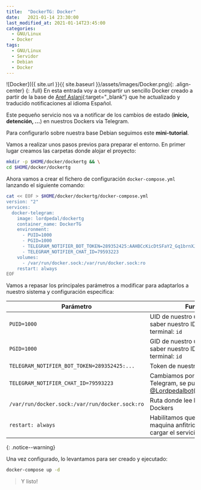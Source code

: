 ```yaml
---
title:  "DockerTG: Docker"
date:   2021-01-14 23:30:00
last_modified_at: 2021-01-14T23:45:00
categories:
  - GNU/Linux
  - Docker
tags:
  - GNU/Linux
  - Servidor
  - Debian
  - Docker
---
```


![Docker]({{ site.url }}{{ site.baseurl }}/assets/images/Docker.png){: .align-center}
{: .full}
En esta entrada voy a compartir un sencillo Docker creado a partir de la base de [Aref Aslani](https://github.com/arefaslani/docker-telegram-notifier){:target="_blank"} que he actualizado y traducido notificaciones al idioma Español.

Este pequeño servicio nos va a notificar de los cambios de estado (**inicio, detención, ...**) en nuestros Dockers vía Telegram.

Para configurarlo sobre nuestra base Debian seguimos este **mini-tutorial**.

Vamos a realizar unos pasos previos para preparar el entorno. En primer lugar creamos las carpetas donde alojar el proyecto:

```bash
mkdir -p $HOME/docker/dockertg && \
cd $HOME/docker/dockertg
```

Ahora vamos a crear el fichero de configuración `docker-compose.yml` lanzando el siguiente comando:

```bash
cat << EOF > $HOME/docker/dockertg/docker-compose.yml
version: "2"
services:
  docker-telegram:
    image: lordpedal/dockertg
    container_name: DockerTG
    environment:
      - PUID=1000
      - PGID=1000
      - TELEGRAM_NOTIFIER_BOT_TOKEN=289352425:AAHBCcKicDtSFaY2_Gq1brnXJ5CaGba6tMA
      - TELEGRAM_NOTIFIER_CHAT_ID=79593223
    volumes:
      - /var/run/docker.sock:/var/run/docker.sock:ro
    restart: always
EOF
```

Vamos a repasar los principales parámetros a modificar para adaptarlos a nuestro sistema y configuración especifica:

| Parámetro | Función |
| ------ | ------ |
| `PUID=1000` | UID de nuestro usuario. Para saber nuestro ID ejecutar en terminal: `id` |
| `PGID=1000` | GID de nuestro usuario. Para saber nuestro ID ejecutar en terminal: `id` |
| `TELEGRAM_NOTIFIER_BOT_TOKEN=289352425:...` | Token de nuestro Bot Telegram |
| `TELEGRAM_NOTIFIER_CHAT_ID=79593223` | Cambiamos por nuestro ID Telegram, se puede consultar en [@Lordpedalbot](https://t.me/lordpedalbot){:target="_blank"} |
| `/var/run/docker.sock:/var/run/docker.sock:ro` | Ruta donde lee la configuración Dockers |
| `restart: always` | Habilitamos que tras reiniciar la maquina anfitrion vuelva a cargar el servicio |
{: .notice--warning}

Una vez configurado, lo levantamos para ser creado y ejecutado:

```bash
docker-compose up -d
```

> Y listo!
